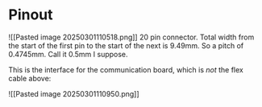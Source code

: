 
# Pinout
![[Pasted image 20250301110518.png]]
20 pin connector. Total width from the start of the first pin to the start of the next is 9.49mm. So a pitch of 0.4745mm. Call it 0.5mm I suppose.

This is the interface for the communication board, which is _not_ the flex cable above:

![[Pasted image 20250301110950.png]]

